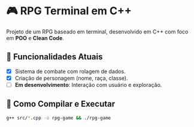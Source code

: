 # 🎮 RPG Terminal em C++  

Projeto de um RPG baseado em terminal, desenvolvido em C++ com foco em **POO** e **Clean Code**.  

## 🚀 Funcionalidades Atuais  
- [x] Sistema de combate com rolagem de dados.  
- [x] Criação de personagem (nome, raça, classe).  
- [ ] **Em desenvolvimento**: Interação com usuário e exploração.  

## 🔧 Como Compilar e Executar  
```bash
g++ src/*.cpp -o rpg-game && ./rpg-game

